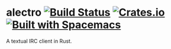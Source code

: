 # alectro [![Build Status](https://travis-ci.org/aatxe/alectro.svg?branch=master)](https://travis-ci.org/aatxe/alectro) [![Crates.io](https://img.shields.io/crates/v/alectro.svg)](https://crates.io/crates/alectro) [![Built with Spacemacs](https://cdn.rawgit.com/syl20bnr/spacemacs/442d025779da2f62fc86c2082703697714db6514/assets/spacemacs-badge.svg)](http://spacemacs.org) #

A textual IRC client in Rust.
